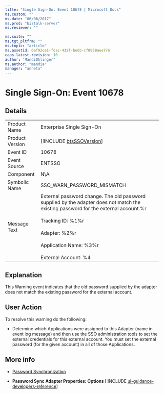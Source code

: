 ```yaml
---
title: "Single Sign-On: Event 10678 | Microsoft Docs"
ms.custom: ""
ms.date: "06/08/2017"
ms.prod: "biztalk-server"
ms.reviewer: ""

ms.suite: ""
ms.tgt_pltfrm: ""
ms.topic: "article"
ms.assetid: 6af92ce1-fdac-432f-be6b-cf8958aee776
caps.latest.revision: 10
author: "MandiOhlinger"
ms.author: "mandia"
manager: "anneta"
---
```

# Single Sign-On: Event 10678
## Details  

|                 |                                                                                                                                                                                                                                                                 |
|-----------------|-----------------------------------------------------------------------------------------------------------------------------------------------------------------------------------------------------------------------------------------------------------------|
|  Product Name   |                                                                                                                    Enterprise Single Sign-On                                                                                                                    |
| Product Version |                                                                                                   [!INCLUDE [btsSSOVersion](../includes/btsssoversion-md.md)]                                                                                                   |
|    Event ID     |                                                                                                                              10678                                                                                                                              |
|  Event Source   |                                                                                                                             ENTSSO                                                                                                                              |
|    Component    |                                                                                                                               N\A                                                                                                                               |
|  Symbolic Name  |                                                                                                                   SSO_WARN_PASSWORD_MISMATCH                                                                                                                    |
|  Message Text   | External password change. The old password supplied by the adapter does not match the existing password for the external account.%r<br /><br /> Tracking ID: %1%r<br /><br /> Adapter: %2%r<br /><br /> Application Name: %3%r<br /><br /> External Account: %4 |

## Explanation  
 This Warning event indicates that the old password supplied by the adapter does not match the existing password for the external account.  

## User Action  
 To resolve this warning do the following:  

-   Determine which Applications were assigned to this Adapter (name in event log message) and then use the SSO administration tools to set the external credentials for this external account. You must set the external password (for the given account) in all of those Applications.  

## More info

- [Password Synchronization](../core/password-synchronization2.md)  

- <strong>Password Sync Adapter Properties: Options</strong> [!INCLUDE [ui-guidance-developers-reference](../includes/ui-guidance-developers-reference.md)]
